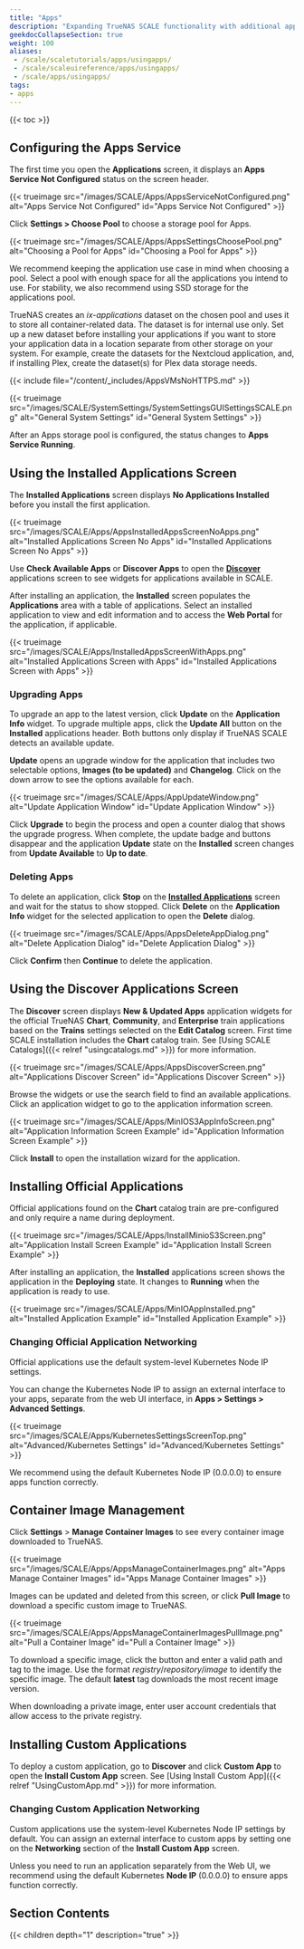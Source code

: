 ```yaml
---
title: "Apps"
description: "Expanding TrueNAS SCALE functionality with additional applications."
geekdocCollapseSection: true
weight: 100
aliases:
 - /scale/scaletutorials/apps/usingapps/
 - /scale/scaleuireference/apps/usingapps/
 - /scale/apps/usingapps/
tags:
- apps
---
```


{{< toc >}}

## Configuring the Apps Service

The first time you open the **Applications** screen, it displays an <i class="fa fa-cog" aria-hidden="true"></i> **Apps Service Not Configured** status on the screen header.

{{< trueimage src="/images/SCALE/Apps/AppsServiceNotConfigured.png" alt="Apps Service Not Configured" id="Apps Service Not Configured" >}}

Click **Settings > Choose Pool** to choose a storage pool for Apps.

{{< trueimage src="/images/SCALE/Apps/AppsSettingsChoosePool.png" alt="Choosing a Pool for Apps" id="Choosing a Pool for Apps" >}}

We recommend keeping the application use case in mind when choosing a pool.
Select a pool with enough space for all the applications you intend to use.
For stability, we also recommend using SSD storage for the applications pool.

TrueNAS creates an *ix-applications* dataset on the chosen pool and uses it to store all container-related data.
The dataset is for internal use only.
Set up a new dataset before installing your applications if you want to store your application data in a location separate from other storage on your system.
For example, create the datasets for the Nextcloud application, and, if installing Plex, create the dataset(s) for Plex data storage needs.

{{< include file="/content/_includes/AppsVMsNoHTTPS.md" >}}

{{< trueimage src="/images/SCALE/SystemSettings/SystemSettingsGUISettingsSCALE.png" alt="General System Settings" id="General System Settings" >}}

After an Apps storage pool is configured, the status changes to <span class="iconify" data-icon="mdi:check-circle" color=#71BF44></span> **Apps Service Running**.

## Using the Installed Applications Screen

The **Installed Applications** screen displays **No Applications Installed** before you install the first application.

{{< trueimage src="/images/SCALE/Apps/AppsInstalledAppsScreenNoApps.png" alt="Installed Applications Screen No Apps" id="Installed Applications Screen No Apps" >}}

Use **Check Available Apps** or **Discover Apps** to open the **[Discover](#using-the-discover-applications-screen)** applications screen to see widgets for applications available in SCALE.

After installing an application, the **Installed** screen populates the **Applications** area with a table of applications.
Select an installed application to view and edit information and to access the **Web Portal** for the application, if applicable.

{{< trueimage src="/images/SCALE/Apps/InstalledAppsScreenWithApps.png" alt="Installed Applications Screen with Apps" id="Installed Applications Screen with Apps" >}}

### Upgrading Apps

To upgrade an app to the latest version, click **Update** on the **Application Info** widget.
To upgrade multiple apps, click the **Update All** button on the **Installed** applications header.
Both buttons only display if TrueNAS SCALE detects an available update.

**Update** opens an upgrade window for the application that includes two selectable options, **Images (to be updated)** and **Changelog**.
Click on the down arrow to see the options available for each.

{{< trueimage src="/images/SCALE/Apps/AppUpdateWindow.png" alt="Update Application Window" id="Update Application Window" >}}

Click **Upgrade** to begin the process and open a counter dialog that shows the upgrade progress.
When complete, the update badge and buttons disappear and the application **Update** state on the **Installed** screen changes from **Update Available** to **Up to date**.

### Deleting Apps

To delete an application, click <i class="fa fa-stop" aria-hidden="true"></i> **Stop** on the [**Installed Applications**](#using-the-installed-applications-screen) screen and wait for the status to show stopped.
Click **Delete** on the **Application Info** widget for the selected application to open the **Delete** dialog.

{{< trueimage src="/images/SCALE/Apps/AppsDeleteAppDialog.png" alt="Delete Application Dialog" id="Delete Application Dialog" >}}

Click **Confirm** then **Continue** to delete the application.

## Using the Discover Applications Screen

The **Discover** screen displays **New & Updated Apps** application widgets for the official TrueNAS **Chart**, **Community**, and **Enterprise** train applications based on the **Trains** settings selected on the **Edit Catalog** screen.
First time SCALE installation includes the **Chart** catalog train.
See [Using SCALE Catalogs]({{< relref "usingcatalogs.md" >}}) for more information.

{{< trueimage src="/images/SCALE/Apps/AppsDiscoverScreen.png" alt="Applications Discover Screen" id="Applications Discover Screen" >}}

Browse the widgets or use the search field to find an available applications.
Click an application widget to go to the application information screen.

{{< trueimage src="/images/SCALE/Apps/MinIOS3AppInfoScreen.png" alt="Application Information Screen Example" id="Application Information Screen Example" >}}

Click **Install** to open the installation wizard for the application.

## Installing Official Applications

Official applications found on the **Chart** catalog train are pre-configured and only require a name during deployment.

{{< trueimage src="/images/SCALE/Apps/InstallMinioS3Screen.png" alt="Application Install Screen Example" id="Application Install Screen Example" >}}

After installing an application, the **Installed** applications screen shows the application in the **Deploying** state.
It changes to **Running** when the application is ready to use.

{{< trueimage src="/images/SCALE/Apps/MinIOAppInstalled.png" alt="Installed Application Example" id="Installed Application Example" >}}

### Changing Official Application Networking

Official applications use the default system-level Kubernetes Node IP settings.

You can change the Kubernetes Node IP to assign an external interface to your apps, separate from the web UI interface, in **Apps > Settings > Advanced Settings**.

{{< trueimage src="/images/SCALE/Apps/KubernetesSettingsScreenTop.png" alt="Advanced/Kubernetes Settings" id="Advanced/Kubernetes Settings" >}}

We recommend using the default Kubernetes Node IP (0.0.0.0) to ensure apps function correctly.

## Container Image Management

Click **Settings** > **Manage Container Images** to see every container image downloaded to TrueNAS.

{{< trueimage src="/images/SCALE/Apps/AppsManageContainerImages.png" alt="Apps Manage Container Images" id="Apps Manage Container Images" >}}

Images can be updated and deleted from this screen, or click **Pull Image** to download a specific custom image to TrueNAS.

{{< trueimage src="/images/SCALE/Apps/AppsManageContainerImagesPullImage.png" alt="Pull a Container Image" id="Pull a Container Image" >}}

To download a specific image, click the button and enter a valid path and tag to the image.
Use the format *registry*/*repository*/*image* to identify the specific image.
The default **latest** tag downloads the most recent image version.

When downloading a private image, enter user account credentials that allow access to the private registry.

## Installing Custom Applications

To deploy a custom application, go to **Discover** and click **Custom App** to open the **Install Custom App** screen.
See [Using Install Custom App]({{< relref "UsingCustomApp.md" >}}) for more information.

### Changing Custom Application Networking

Custom applications use the system-level Kubernetes Node IP settings by default.
You can assign an external interface to custom apps by setting one on the **Networking** section of the **Install Custom App** screen.

Unless you need to run an application separately from the Web UI, we recommend using the default Kubernetes **Node IP** (0.0.0.0) to ensure apps function correctly.

## Section Contents

{{< children depth="1" description="true" >}}
